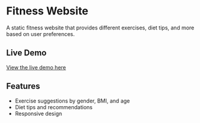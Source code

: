 # Fitness Website

A static fitness website that provides different exercises, diet tips, and more based on user preferences.

## Live Demo
[View the live demo here](https://github.com/Maharshi309/FIT-TRACK.git)

## Features
- Exercise suggestions by gender, BMI, and age
- Diet tips and recommendations
- Responsive design

